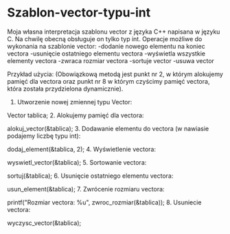 # Szablon-vector-typu-int
Moja własna interpretacja szablonu vector z języka C++ napisana w języku C. Na chwilę obecną obsługuje on tylko typ int.
Operacje możliwe do wykonania na szablonie vector:
-dodanie nowego elementu na koniec vectora
-usunięcie ostatniego elementu vectora
-wyświetla wszystkie elementy vectora
-zwraca rozmiar vectora
-sortuje vector
-usuwa vector

Przykład użycia:
(Obowiązkową metodą jest punkt nr 2, w którym alokujemy pamięć dla vectora oraz punkt nr 8 w którym czyścimy pamięć vectora, która została przydzielona dynamicznie).
1. Utworzenie nowej zmiennej typu Vector:

Vector tablica;
2. Alokujemy pamięć dla vectora:

alokuj_vector(&tablica);
3. Dodawanie elementu do vectora (w nawiasie podajemy liczbę typu int):

dodaj_element(&tablica, 2);
4. Wyświetlenie vectora:

wyswietl_vector(&tablica);
5. Sortowanie vectora:

sortuj(&tablica);
6. Usunięcie ostatniego elementu vectora:

usun_element(&tablica);
7. Zwrócenie rozmiaru vectora:

printf("Rozmiar vectora: %u", zwroc_rozmiar(&tablica));
8. Usuniecie vectora:

wyczysc_vector(&tablica);
